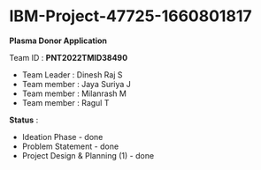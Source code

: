 # IBM-Project-47725-1660801817

**Plasma Donor Application**

Team ID : **PNT2022TMID38490**

* Team Leader : Dinesh Raj S
* Team member : Jaya Suriya J
* Team member : Milanrash M
* Team member : Ragul T


**Status** :

* Ideation Phase - done
* Problem Statement - done
* Project Design & Planning (1) - done

